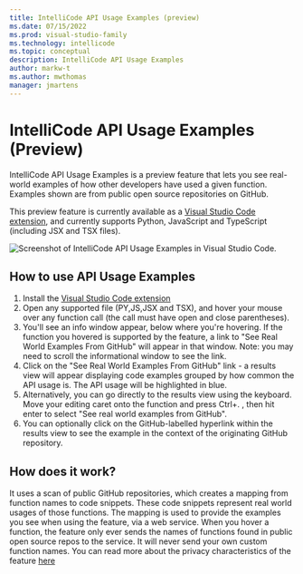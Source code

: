 ```yaml
---
title: IntelliCode API Usage Examples (preview)
ms.date: 07/15/2022
ms.prod: visual-studio-family
ms.technology: intellicode
ms.topic: conceptual
description: IntelliCode API Usage Examples
author: markw-t
ms.author: mwthomas
manager: jmartens
---
```


# IntelliCode API Usage Examples (Preview)

IntelliCode API Usage Examples is a preview feature that lets you see real-world examples of how other developers have used a given function. Examples shown are from public open source repositories on GitHub.

This preview feature is currently available as a [Visual Studio Code extension](https://marketplace.visualstudio.com/items?itemName=VisualStudioExptTeam.intellicode-api-usage-examples), and currently supports Python, JavaScript and TypeScript (including JSX and TSX files). 

![Screenshot of IntelliCode API Usage Examples in Visual Studio Code.](https://aka.ms/IntelliCodeUsageExamplesv2)

## How to use API Usage Examples

1. Install the [Visual Studio Code extension](https://marketplace.visualstudio.com/items?itemName=VisualStudioExptTeam.intellicode-api-usage-examples)
1. Open any supported file (PY,JS,JSX and TSX), and hover your mouse over any function call (the call must have open and close parentheses). 
1. You'll see an info window appear, below where you're hovering. If the function you hovered is supported by the feature, a link to "See Real World Examples From GitHub" will appear in that window. Note: you may need to scroll the informational window to see the link.
1. Click on the "See Real World Examples From GitHub" link - a results view will appear displaying code examples grouped by how common the API usage is. The API usage will be highlighted in blue.
1. Alternatively, you can go directly to the results view using the keyboard. Move your editing caret onto the function and press Ctrl+. , then hit enter to select "See real world examples from GitHub". 
1. You can optionally click on the GitHub-labelled hyperlink within the results view to see the example in the context of the originating GitHub repository.

## How does it work?
It uses a scan of public GitHub repositories, which creates a mapping from function names to code snippets. These code snippets represent real world usages of those functions. The mapping is used to provide the examples you see when using the feature, via a web service. When you hover a function, the feature only ever sends the names of functions found in public open source repos to the service. It will never send your own custom function names. You can read more about the privacy characteristics of the feature [here](intellicode-privacy.md#intellicode-api-usage-examples)
